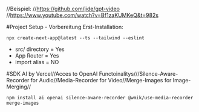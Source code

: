 //Beispiel: //https://github.com/jide/gpt-video
//https://www.youtube.com/watch?v=Bf1zaKUMKeQ&t=982s

#Project Setup - Vorbereitung Erst-Installation:
    
    npx create-next-app@latest --ts --tailwind --eslint
 
 - src/ directory = Yes
 - App Router = Yes
 - import alias = NO


#SDK AI by Vercel//Acces to OpenAI Functoinalitys///Silence-Aware-Recorder for Audio//Media-Recorder for Video//Merge-Images for Image-Merging//
   
    npm install ai openai silence-aware-recorder @wmik/use-media-recorder merge-images

